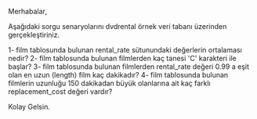Merhabalar,

Aşağıdaki sorgu senaryolarını dvdrental örnek veri tabanı üzerinden gerçekleştiriniz.

1- film tablosunda bulunan rental_rate sütunundaki değerlerin ortalaması nedir?
2- film tablosunda bulunan filmlerden kaç tanesi 'C' karakteri ile başlar?
3- film tablosunda bulunan filmlerden rental_rate değeri 0.99 a eşit olan en uzun (length) film kaç dakikadır?
4- film tablosunda bulunan filmlerin uzunluğu 150 dakikadan büyük olanlarına ait kaç farklı replacement_cost değeri vardır?

Kolay Gelsin.

